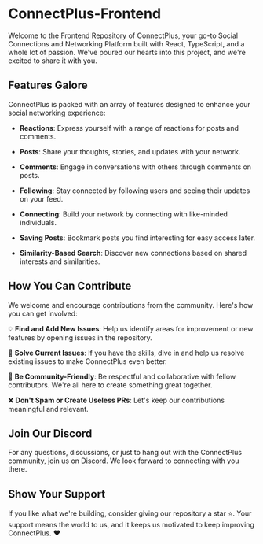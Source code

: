 # ConnectPlus-Frontend

Welcome to the Frontend Repository of ConnectPlus, your go-to Social Connections and Networking Platform built with React, TypeScript, and a whole lot of passion. We've poured our hearts into this project, and we're excited to share it with you.

## Features Galore

ConnectPlus is packed with an array of features designed to enhance your social networking experience:

- **Reactions**: Express yourself with a range of reactions for posts and comments.

- **Posts**: Share your thoughts, stories, and updates with your network.

- **Comments**: Engage in conversations with others through comments on posts.

- **Following**: Stay connected by following users and seeing their updates on your feed.

- **Connecting**: Build your network by connecting with like-minded individuals.

- **Saving Posts**: Bookmark posts you find interesting for easy access later.

- **Similarity-Based Search**: Discover new connections based on shared interests and similarities.

## How You Can Contribute

We welcome and encourage contributions from the community. Here's how you can get involved:

:bulb: **Find and Add New Issues**: Help us identify areas for improvement or new features by opening issues in the repository.

:hammer: **Solve Current Issues**: If you have the skills, dive in and help us resolve existing issues to make ConnectPlus even better.

:purple_heart: **Be Community-Friendly**: Be respectful and collaborative with fellow contributors. We're all here to create something great together.

:x: **Don't Spam or Create Useless PRs**: Let's keep our contributions meaningful and relevant.

## Join Our Discord

For any questions, discussions, or just to hang out with the ConnectPlus community, join us on [Discord](https://discord.gg/zqGWtYUk). We look forward to connecting with you there.

## Show Your Support

If you like what we're building, consider giving our repository a star ⭐️. Your support means the world to us, and it keeps us motivated to keep improving ConnectPlus. ❤️
